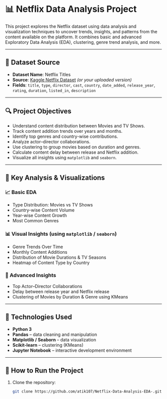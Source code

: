 # 📊 Netflix Data Analysis Project

This project explores the Netflix dataset using data analysis and visualization techniques to uncover trends, insights, and patterns from the content available on the platform. It combines basic and advanced Exploratory Data Analysis (EDA), clustering, genre trend analysis, and more.

---

## 📁 Dataset Source

- **Dataset Name**: Netflix Titles
- **Source**: [Kaggle Netflix Dataset](https://www.kaggle.com/shivamb/netflix-shows) *(or your uploaded version)*
- **Fields**: `title`, `type`, `director`, `cast`, `country`, `date_added`, `release_year`, `rating`, `duration`, `listed_in`, `description`

---

## 🔍 Project Objectives

- Understand content distribution between Movies and TV Shows.
- Track content addition trends over years and months.
- Identify top genres and country-wise contributions.
- Analyze actor–director collaborations.
- Use clustering to group movies based on duration and genres.
- Calculate content delay between release and Netflix addition.
- Visualize all insights using `matplotlib` and `seaborn`.

---

## 🧪 Key Analysis & Visualizations

### 📈 Basic EDA

- Type Distribution: Movies vs TV Shows
- Country-wise Content Volume
- Year-wise Content Growth
- Most Common Genres

### 📊 Visual Insights (using `matplotlib` / `seaborn`)

- Genre Trends Over Time
- Monthly Content Additions
- Distribution of Movie Durations & TV Seasons
- Heatmap of Content Type by Country

### 🤝 Advanced Insights

- Top Actor–Director Collaborations
- Delay between release year and Netflix release
- Clustering of Movies by Duration & Genre using KMeans

---

## 🧠 Technologies Used

- **Python 3**
- **Pandas** – data cleaning and manipulation
- **Matplotlib / Seaborn** – data visualization
- **Scikit-learn** – clustering (KMeans)
- **Jupyter Notebook** – interactive development environment

---

## 🚀 How to Run the Project

1. Clone the repository:
   ```bash
   git clone https://github.com/atik107/Netflix-Data-Analysis-EDA-.git
